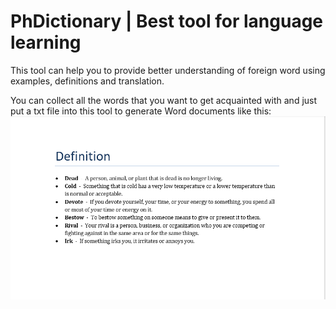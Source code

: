 # PhDictionary | Best tool for language learning

This tool can help you to provide better understanding of foreign word using examples, definitions and translation.

You can collect all the words that you want to get acquainted with and just put a txt file into this tool to generate Word documents like this:
![Alt text](/examples/def.png?raw=true "Title")

